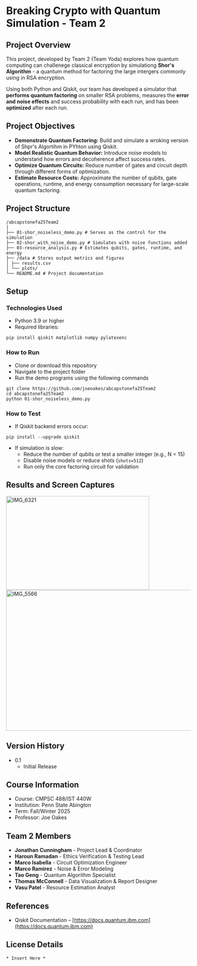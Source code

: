 # Breaking Crypto with Quantum Simulation - Team 2

## Project Overview

This project, developed by Team 2 (Team Yoda) explores how quantum computing can challenege classical encryption by simulationg **Shor's Algorithm** - a quantum method for factoring the large intergers commonly using in RSA encryption. 

Using both Python and Qiskit, our team has developed a simulator that **performs quantum factoring** on smaller RSA problems, measures the **error and noise effects** and success probability with each run, and has been **optimized** after each run.

## Project Objectives

* **Demonstrate Quantum Factoring:**
  Build and simulate a wroking version of Shpr's Algortihm in PYhton using Qiskit.
* **Model Realistic Quantum Behavior:**
  Introduce noise models to understand how errors and decoherence affect success rates.
* **Optimize Quantum Circuits:**
  Reduce number of gates and circuit depth through different forms of optimization.
* **Estimate Resource Costs:**
  Approximate the number of qubits, gate operations, runtime, and energy consumption necessary for large-scale quantum factoring.

## Project Structure

```
/abcapstonefa25Team2
│
├── 01-shor_noiseless_demo.py # Serves as the control for the simulation
├── 02-shor_with_noise_demo.py # Simulates with noise functions added
├── 03-resource_analysis.py # Estimates qubits, gates, runtime, and energy
├── /data # Stores output metrics and figures
│ ├── results.csv
│ └── plots/
└── README.md # Project documentation
```

## Setup

### Technologies Used

* Python 3.9 or higher  
* Required libraries:
```
pip install qiskit matplotlib numpy pylatexenc
```

### How to Run

* Clone or download this repository  
* Navigate to the project folder  
* Run the demo programs using the following commands
```
git clone https://github.com/joeoakes/abcapstonefa25Team2
cd abcapstonefa25Team2
python 01-shor_noiseless_demo.py
```

### How to Test

* If Qiskit backend errors occur:
```
pip install --upgrade qiskit
```
* If simulation is slow:
  * Reduce the number of qubits or test a smaller integer (e.g., N = 15)  
  * Disable noise models or reduce shots (`shots=512`)  
  * Run only the core factoring circuit for validation
 
## Results and Screen Captures

<img width="390" height="256" alt="IMG_6321" src="https://github.com/user-attachments/assets/dbbed5fc-11b1-456f-9af1-636005837a8e" />


<img width="586" height="384" alt="IMG_5566" src="https://github.com/user-attachments/assets/048460e9-89bb-44e4-a143-eece043fb8ff" />


## Version History

* 0.1
    * Initial Release
 
## Course Information

* Course: CMPSC 488/IST 440W
* Institution: Penn State Abington
* Term: Fall/Winter 2025
* Professor: Joe Oakes

## Team 2 Members

* **Jonathan Cunningham** - Project Lead & Coordinator  
* **Haroun Ramadan** - Ethics Verification & Testing Lead  
* **Marco Isabella** - Circuit Optimization Engineer  
* **Marco Ramirez** - Noise & Error Modeling  
* **Tao Geng** - Quantum Algorithm Specialist  
* **Thomas McConnell** - Data Visualization & Report Designer  
* **Vasu Patel** - Resource Estimation Analyst  

## References

* Qiskit Documentation – [https://docs.quantum.ibm.com](https://docs.quantum.ibm.com)

## License Details
```
* Insert Here *
```

